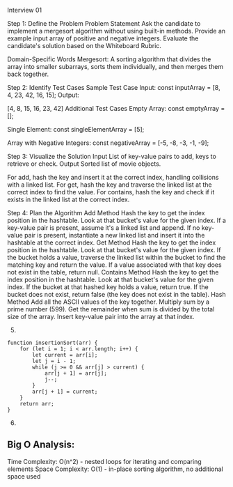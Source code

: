 Interview 01

Step 1: Define the Problem
Problem Statement
Ask the candidate to implement a mergesort algorithm without using built-in methods. Provide an example input array of positive and negative integers. Evaluate the candidate's solution based on the Whiteboard Rubric.

Domain-Specific Words
Mergesort: A sorting algorithm that divides the array into smaller subarrays, sorts them individually, and then merges them back together.

Step 2: Identify Test Cases
Sample Test Case
Input:
const inputArray = [8, 4, 23, 42, 16, 15];
Output:


[4, 8, 15, 16, 23, 42]
Additional Test Cases
Empty Array:
const emptyArray = [];

Single Element:
const singleElementArray = [5];


Array with Negative Integers:
const negativeArray = [-5, -8, -3, -1, -9];

Step 3: Visualize the Solution
Input
List of key-value pairs to add, keys to retrieve or check.
Output
Sorted list of movie objects.

For add, hash the key and insert it at the correct index, handling collisions with a linked list.
For get, hash the key and traverse the linked list at the correct index to find the value.
For contains, hash the key and check if it exists in the linked list at the correct index.


Step 4: Plan the Algorithm
Add Method
Hash the key to get the index position in the hashtable.
Look at that bucket's value for the given index.
If a key-value pair is present, assume it's a linked list and append.
If no key-value pair is present, instantiate a new linked list and insert it into the hashtable at the correct index.
Get Method
Hash the key to get the index position in the hashtable.
Look at that bucket's value for the given index.
If the bucket holds a value, traverse the linked list within the bucket to find the matching key and return the value.
If a value associated with that key does not exist in the table, return null.
Contains Method
Hash the key to get the index position in the hashtable.
Look at that bucket's value for the given index.
If the bucket at that hashed key holds a value, return true.
If the bucket does not exist, return false (the key does not exist in the table).
Hash Method
Add all the ASCII values of the key together.
Multiply sum by a prime number (599).
Get the remainder when sum is divided by the total size of the array.
Insert key-value pair into the array at that index.

5.
```
function insertionSort(arr) {
    for (let i = 1; i < arr.length; i++) {
        let current = arr[i];
        let j = i - 1;
        while (j >= 0 && arr[j] > current) {
            arr[j + 1] = arr[j];
            j--;
        }
        arr[j + 1] = current;
    }
    return arr;
}
```
6. 
## Big O Analysis:
Time Complexity: O(n^2) - nested loops for iterating and comparing elements
Space Complexity: O(1) - in-place sorting algorithm, no additional space used
